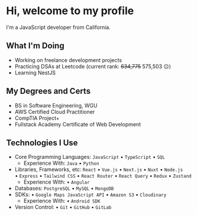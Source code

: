 # Hi, welcome to my profile

I'm a JavaScript developer from California.

## What I'm Doing

- Working on freelance development projects
- Practicing DSAs at Leetcode (current rank: ~~634,775~~ 575,503 :expressionless:)
- Learning NestJS

## My Degrees and Certs

- BS in Software Engineering, WGU
- AWS Certified Cloud Practitioner
- CompTIA Project+
- Fullstack Academy Certificate of Web Development

## Technologies I Use

- Core Programming Languages: `JavaScript` • `TypeScript` • `SQL`
  - Experience With: `Java` • `Python`
- Libraries, Frameworks, etc: `React` • `Vue.js` • `Next.js` • `Nuxt` • `Node.js` • `Express` • `Tailwind CSS` • `React Router` • `React Query` • `Redux` • `Zustand`
  - Experience With: • `Angular`
- Databases: `PostgreSQL` • `MySQL` • `MongoDB`
- SDKs: • `Google Maps JavaScript API` • `Amazon S3` • `Cloudinary`
  - Experience With: • `Android SDK`
- Version Control: • `Git` • `GitHub` • `GitLab`
